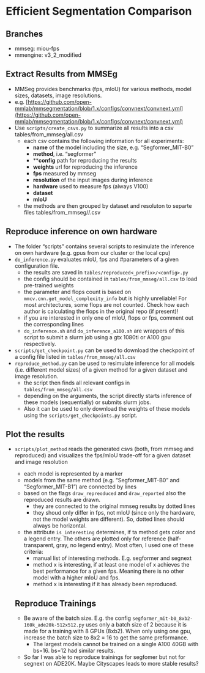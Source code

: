 # Efficient Segmentation Comparison

## Branches

- mmseg: miou-fps
- mmengine:  v3_2_modified

## Extract Results from MMSEg

- MMSeg provides benchmarks (fps, mIoU) for various methods, model sizes, datasets, image resolutions.
- e.g. [https://github.com/open-mmlab/mmsegmentation/blob/1.x/configs/convnext/convnext.yml](https://github.com/open-mmlab/mmsegmentation/blob/1.x/configs/convnext/convnext.yml)
- Use `scripts/create_csvs.py` to summarize all results into a csv tables/from_mmseg/all.csv
    - each csv contains the following information for all experiments:
        - **name** of the model including the size, e.g. “Segformer_MIT-B0”
        - **method**, i.e. “segformer”
        - ****config** path for reproducing the results
        - **weights** url for reproducing the inference
        - **fps** measured by mmseg
        - **resolution** of the input images during inference
        - **hardware** used to measure fps (always V100)
        - **dataset**
        - **mIoU**
    - the methods are then grouped by dataset and resoluton to separte files
    tables/from_mmseg/<dataset>/<resolution>.csv

## Reproduce inference on own hardware

- The folder “scripts” contains several scripts to resimulate the inference on own hardware (e.g. gpus from our cluster or the local cpu)
- `do_inference.py` evaluates mIoU, fps and #parameters of a given configuration file.
    - the results are saved in `tables/reproduced<_prefix>/<config>.py`
    - the config should be contained in `tables/from_mmseg/all.csv` to load pre-trained weights
    - the parameter and flops count is based on `mmcv.cnn.get_model_complexity_info` but is highly unreliable! For most architectures, some flops are not counted. Check how each author is calculating the flops in the original repo (if present)!
    - if you are interested in only one of mIoU, flops or fps, comment out the corresponding lines
    - `do_inference.sh` and `do_inference_a100.sh` are wrappers of this script to submit a slurm job using a gtx 1080ti or A100 gpu respectively.
- `scripts/get_checkpoint.py` can be used to download the checkpoint of a config file listed in `tables/from_mmseg/all.csv`
- `reproduce_method.py` can be used to resimulate inference for all models (i.e. different model sizes) of a given method for a given dataset and image resolution.
    - the script then finds all relevant configs in `tables/from_mmseg/all.csv`
    - depending on the arguments, the script directly starts inference of these models (sequentially) or submits slurm jobs.
    - Also it can be used to only download the weights of these models using the `scripts/get_checkpoints.py` script.

## Plot the results

- `scripts/plot_method`  reads the generated csvs (both, from mmseg and reproduced) and visualizes the fps/mIoU trade-off for a given dataset and image resolution
    - each model is represented by a marker
    - models from the same method (e.g. “Segformer_MIT-B0” and “Segformer_MIT-B1”) are connected by lines
    - based on the flags `draw_repreoduced` and `draw_reported`  also the reproduced results are drawn.
        - they are connected to the original mmseg results by dotted lines
        - they shoud only differ in fps, not mIoU (since only the hardware, not the model weights are different). So, dotted lines should always be horizontal.
    - the attribute `is_interesting` determines, if ta method gets color and a legend entry. The others are plotted only for reference (half-transparent, gray, no legend entry). Most often, I used one of these criteria:
        - manual list of interesting methods. E.g. segformer and segnext
        - method x is interesting, if at least one model of x achieves the best performance for a given fps. Meaning there is no other model with a higher mIoU and fps.
        - method x is interesting if it has already been reproduced.
    
    ## Reproduce Trainings
    
    - Be aware of the batch size. E.g. the config `segformer_mit-b0_8xb2-160k_ade20k-512x512.py` uses only a batch size of 2 because it is made for a training with 8 GPUs (8xb2). When only using one gpu, increase the batch size to 8x2 = 16 to get the same preformance.
        - The largest models cannot be trained on a single A100 40GB with bs=16.  bs=12 had similar results.
    - So far I was able to reproduce trainings for segfomer but not for segnext on ADE20K. Maybe Cityscapes leads to more stable results?